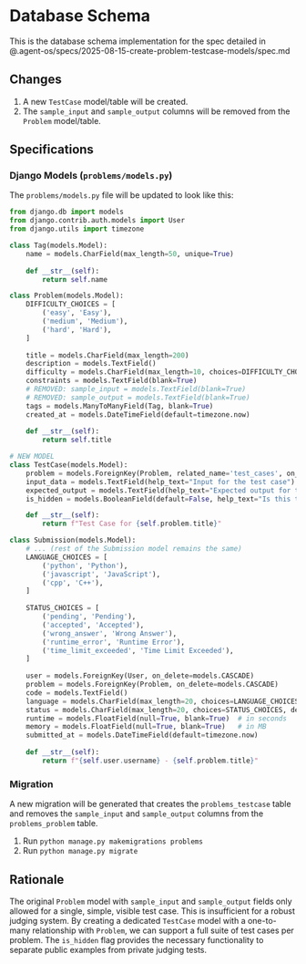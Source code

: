 # Database Schema

This is the database schema implementation for the spec detailed in @.agent-os/specs/2025-08-15-create-problem-testcase-models/spec.md

## Changes

1.  A new `TestCase` model/table will be created.
2.  The `sample_input` and `sample_output` columns will be removed from the `Problem` model/table.

## Specifications

### Django Models (`problems/models.py`)

The `problems/models.py` file will be updated to look like this:

```python
from django.db import models
from django.contrib.auth.models import User
from django.utils import timezone

class Tag(models.Model):
    name = models.CharField(max_length=50, unique=True)
    
    def __str__(self):
        return self.name

class Problem(models.Model):
    DIFFICULTY_CHOICES = [
        ('easy', 'Easy'),
        ('medium', 'Medium'),
        ('hard', 'Hard'),
    ]
    
    title = models.CharField(max_length=200)
    description = models.TextField()
    difficulty = models.CharField(max_length=10, choices=DIFFICULTY_CHOICES)
    constraints = models.TextField(blank=True)
    # REMOVED: sample_input = models.TextField(blank=True)
    # REMOVED: sample_output = models.TextField(blank=True)
    tags = models.ManyToManyField(Tag, blank=True)
    created_at = models.DateTimeField(default=timezone.now)
    
    def __str__(self):
        return self.title

# NEW MODEL
class TestCase(models.Model):
    problem = models.ForeignKey(Problem, related_name='test_cases', on_delete=models.CASCADE)
    input_data = models.TextField(help_text="Input for the test case")
    expected_output = models.TextField(help_text="Expected output for the test case")
    is_hidden = models.BooleanField(default=False, help_text="Is this test case hidden from the user?")

    def __str__(self):
        return f"Test Case for {self.problem.title}"

class Submission(models.Model):
    # ... (rest of the Submission model remains the same)
    LANGUAGE_CHOICES = [
        ('python', 'Python'),
        ('javascript', 'JavaScript'),
        ('cpp', 'C++'),
    ]
    
    STATUS_CHOICES = [
        ('pending', 'Pending'),
        ('accepted', 'Accepted'),
        ('wrong_answer', 'Wrong Answer'),
        ('runtime_error', 'Runtime Error'),
        ('time_limit_exceeded', 'Time Limit Exceeded'),
    ]
    
    user = models.ForeignKey(User, on_delete=models.CASCADE)
    problem = models.ForeignKey(Problem, on_delete=models.CASCADE)
    code = models.TextField()
    language = models.CharField(max_length=20, choices=LANGUAGE_CHOICES)
    status = models.CharField(max_length=20, choices=STATUS_CHOICES, default='pending')
    runtime = models.FloatField(null=True, blank=True)  # in seconds
    memory = models.FloatField(null=True, blank=True)   # in MB
    submitted_at = models.DateTimeField(default=timezone.now)
    
    def __str__(self):
        return f"{self.user.username} - {self.problem.title}"
```

### Migration

A new migration will be generated that creates the `problems_testcase` table and removes the `sample_input` and `sample_output` columns from the `problems_problem` table.

1.  Run `python manage.py makemigrations problems`
2.  Run `python manage.py migrate`

## Rationale

The original `Problem` model with `sample_input` and `sample_output` fields only allowed for a single, simple, visible test case. This is insufficient for a robust judging system. By creating a dedicated `TestCase` model with a one-to-many relationship with `Problem`, we can support a full suite of test cases per problem. The `is_hidden` flag provides the necessary functionality to separate public examples from private judging tests.
